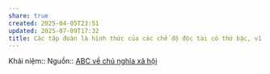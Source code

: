 ```yaml
---
share: true
created: 2025-04-05T23:51
updated: 2025-07-09T17:32
title: Các tập đoàn là hình thức của các chế độ độc tài có thứ bậc, vì những người làm việc trong đó không có tiếng nói về cách họ sản xuất, những gì họ sản xuất và lợi nhuận mà họ tạo ra được sử dụng như thế nào
---
```

Khái niệm:: 
Nguồn:: [ABC về chủ nghĩa xã hội](../../%CE%9E%20Ngu%E1%BB%93n/ABC%20v%E1%BB%81%20ch%E1%BB%A7%20ngh%C4%A9a%20x%C3%A3%20h%E1%BB%99i.md)
